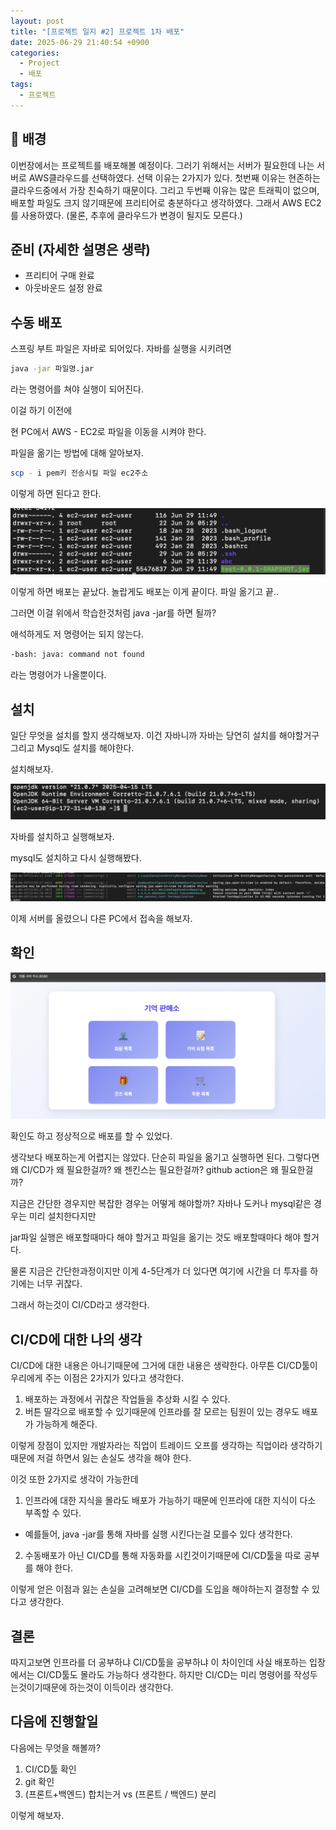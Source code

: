```yaml
---
layout: post
title: "[프로젝트 일지 #2] 프로젝트 1차 배포"
date: 2025-06-29 21:40:54 +0900
categories: 
  - Project
  - 배포
tags:
  - 프로젝트
---
```


## 🎯 배경
이번장에서는 프로젝트를 배포해볼 예정이다. 그러기 위해서는 서버가 필요한데 나는 서버로 AWS클라우드를 선택하였다. 선택 이유는 2가지가 있다. 첫번째 이유는 현존하는 클라우드중에서 가장 친숙하기 때문이다. 그리고 두번째 이유는 많은 트래픽이 없으며, 배포할 파일도 크지 않기때문에 프리티어로 충분하다고 생각하였다. 그래서 AWS EC2를 사용하였다. (물론, 추후에 클라우드가 변경이 될지도 모른다.) 

## 준비 (자세한 설명은 생략)
- 프리티어 구매 완료
- 아웃바운드 설정 완료

## 수동 배포
스프링 부트 파일은 자바로 되어있다. 
자바를 실행을 시키려면 

``` bash
java -jar 파일명.jar 
```

라는 명령어를 쳐야 실행이 되어진다.

이걸 하기 이전에

현 PC에서 AWS - EC2로 파일을 이동을 시켜야 한다.

파일을 옮기는 방법에 대해 알아보자.


``` bash
scp - i pem키 전송시킬 파일 ec2주소
```

이렇게 하면 된다고 한다.

![EC2 SCP 명령어 실행](/assets/img/journal/ec2-scp-command.png)

이렇게 하면 배포는 끝났다.
놀랍게도 배포는 이게 끝이다. 파일 옮기고 끝..

그러면 이걸 위에서 학습한것처럼 java -jar를 하면 될까?

애석하게도 저 명령어는 되지 않는다.

``` bash
-bash: java: command not found
```

라는 명령어가 나올뿐이다.


## 설치

일단 무엇을 설치를 할지 생각해보자.
이건 자바니까 자바는 당연히 설치를 해야할거구
그리고 Mysql도 설치를 해야한다.

설치해보자.

![Java 설치 과정](/assets/img/journal/java-installation.png)

자바를 설치하고 실행해보자.

mysql도 설치하고 다시 실행해봤다.

![MySQL 설치 및 설정](/assets/img/journal/mysql-installation.png)


이제 서버를 올렸으니 다른 PC에서 접속을 해보자.


## 확인

![배포 확인 화면](/assets/img/journal/deployment-verification.png)

확인도 하고 정상적으로 배포를 할 수 있었다.

생각보다 배포하는게 어렵지는 않았다. 단순히 파일을 옮기고 실행하면 된다.
그렇다면 왜 CI/CD가 왜 필요한걸까?
왜 젠킨스는 필요한걸까? github action은 왜 필요한걸까?

지금은 간단한 경우지만 복잡한 경우는 어떻게 해야할까?
자바나 도커나 mysql같은 경우는 미리 설치한다지만

jar파일 실행은 배포할때마다 해야 할거고
파일을 옮기는 것도 배포할때마다 해야 할거다.

물론 지금은 간단한과정이지만
이게 4-5단계가 더 있다면 여기에 시간을 더 투자를 하기에는 너무 귀찮다.

그래서 하는것이 CI/CD라고 생각한다.

## CI/CD에 대한 나의 생각

CI/CD에 대한 내용은 아니기때문에 그거에 대한 내용은 생략한다.
아무튼 CI/CD툴이 우리에게 주는 이점은 2가지가 있다고 생각한다.

1. 배포하는 과정에서 귀찮은 작업들을 추상화 시킬 수 있다.
2. 버튼 딸각으로 배포할 수 있기때문에 인프라를 잘 모르는 팀원이 있는 경우도 배포가 가능하게 해준다.

이렇게 장점이 있지만 개발자라는 직업이 트레이드 오프를 생각하는 직업이라 생각하기때문에 
저걸 하면서 잃는 손실도 생각을 해야 한다.

이것 또한 2가지로 생각이 가능한데
1. 인프라에 대한 지식을 몰라도 배포가 가능하기 때문에 인프라에 대한 지식이 다소 부족할 수 있다. 
  - 예를들어, java -jar를 통해 자바를 실행 시킨다는걸 모를수 있다 생각한다.
2. 수동배포가 아닌 CI/CD를 통해 자동화를 시킨것이기때문에 CI/CD툴을 따로 공부를 해야 한다.

이렇게 얻은 이점과 잃는 손실을 고려해보면 CI/CD를 도입을 해야하는지 결정할 수 있다고 생각한다.


## 결론

따지고보면 인프라를 더 공부하냐 CI/CD툴을 공부하냐 이 차이인데
사실 배포하는 입장에서는 CI/CD툴도 몰라도 가능하다 생각한다.
하지만 CI/CD는 미리 명령어를 작성두는것이기때문에 하는것이 이득이라 생각한다.

## 다음에 진행할일
다음에는 무엇을 해볼까?
1. CI/CD툴 확인
2. git 확인
3. (프론트+백엔드) 합치는거 vs (프론트 / 백엔드) 분리

이렇게 해보자.